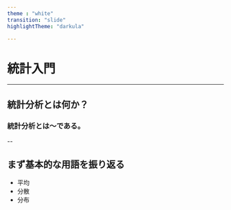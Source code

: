 ```yaml
---
theme : "white"
transition: "slide"
highlightTheme: "darkula"

---
```


# 統計入門

---

## 統計分析とは何か？
### 統計分析とは〜である。

--

## まず基本的な用語を振り返る

 - 平均
 - 分散
 - 分布